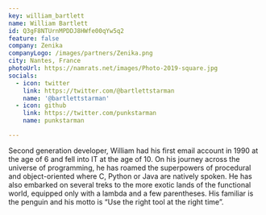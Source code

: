 ```yaml
---
key: william_bartlett
name: William Bartlett
id: Q3gF8NTUrnMPDDJ8HWfe00qYw5q2
feature: false
company: Zenika
companyLogo: /images/partners/Zenika.png
city: Nantes, France
photoUrl: https://namrats.net/images/Photo-2019-square.jpg
socials:
  - icon: twitter
    link: https://twitter.com/@bartlettstarman
    name: '@bartlettstarman'
  - icon: github
    link: https://twitter.com/punkstarman
    name: punkstarman

---
```


Second generation developer, William had his first email account in 1990 at the age of 6 and fell into IT at the age of 10. On his journey across the universe of programming, he has roamed the superpowers of procedural and object-oriented where C, Python or Java are natively spoken. He has also embarked on several treks to the more exotic lands of the functional world, equipped only with a lambda and a few parentheses. His familiar is the penguin and his motto is “Use the right tool at the right time”.